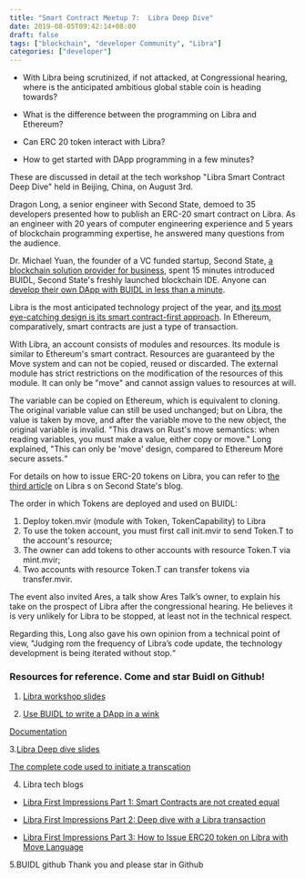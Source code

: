 ```yaml
---
title: "Smart Contract Meetup 7:  Libra Deep Dive"
date: 2019-08-05T09:42:14+08:00
draft: false
tags: ["blockchain", "developer Community", "Libra"]
categories: ["developer"]
---
```




* With Libra being scrutinized, if not attacked, at Congressional hearing, where is the anticipated ambitious global stable coin is heading towards?

* What is the difference between the programming on Libra and Ethereum?

* Can ERC 20 token interact with Libra?

* How to get started with DApp programming in a few minutes?

These are discussed in detail at the tech workshop "Libra Smart Contract Deep Dive" held in Beijing, China, on August 3rd.

Dragon Long, a senior engineer with Second State, demoed to 35 developers presented how to publish an ERC-20 smart contract on Libra. As an engineer with 20 years of computer engineering experience and 5 years of blockchain programming expertise, he answered many questions from the audience.

Dr. Michael Yuan, the founder of a VC funded startup, Second State, [a blockchain solution provider for business](wwww.secondstate.io), spent 15 minutes introduced BUIDL, Second State's freshly launched blockchain IDE. Anyone can [develop their own DApp with BUIDL in less than a minute](https://buidl.secondstate.io/).

Libra is the most anticipated technology project of the year, and [its most eye-catching design is its smart contract-first approach](https://blog.secondstate.io/post/20190619-libra-first-impressions/). In Ethereum, comparatively, smart contracts are just a type of transaction.

With Libra, an account consists of modules and resources. Its module is similar to Ethereum's smart contract. Resources are guaranteed by the Move system and can not be copied, reused or discarded. The external module has strict restrictions on the modification of the resources of this module. It can only be "move" and cannot assign values to resources at will.

The variable can be copied on Ethereum, which is equivalent to cloning. The original variable value can still be used unchanged; but on Libra, the value is taken by move, and after the variable move to the new object, the original variable is invalid. "This draws on Rust's move semantics: when reading variables, you must make a value, either copy or move." Long explained, "This can only be 'move' design, compared to Ethereum More secure assets.“

For details on how to issue ERC-20 tokens on Libra, you can refer to [the third article](https://blog.secondstate.io/post/20190719-how-to-issue-erc20-token-on-libra-with-move-language/) on Libra s on Second State's blog.

The order in which Tokens are deployed and used on BUIDL:

1. Deploy token.mvir (module with Token, TokenCapability) to Libra
2. To use the token account, you must first call init.mvir to send Token.T to the account's resource;
3. The owner can add tokens to other accounts with resource Token.T via mint.mvir;
4. Two accounts with resource Token.T can transfer tokens via transfer.mvir.

The event also invited Ares, a talk show Ares Talk’s owner, to explain his take on the prospect of Libra after the congressional hearing. He believes it is very unlikely for Libra to be stopped, at least not in the technical respect.

Regarding this, Long also gave his own opinion from a technical point of view, "Judging rom the frequency of Libra’s code update, the technology development is being iterated without stop.“


### Resources for reference. Come and star Buidl on Github!

1. [Libra workshop slides](https://github.com/CyberMiles/education/blob/master/meetups/beijing/6-libra/Libra%20AresTalk.pdf)

2. [Use BUIDL to write a DApp in a wink](https://buidl.secondstate.io/)

[Documentation](https://docs.secondstate.io/buidl-developer-tool/getting-started)

3.[Libra Deep dive slides](https://github.com/CyberMiles/education/blob/master/meetups/beijing/6-libra/Libra-dragon.pdf)

[The complete code used to initiate a transcation](https://github.com/second-state/libra-research/tree/master/examples/ERC20Token)

4. Libra tech blogs

* [Libra First Impressions Part 1: Smart Contracts are not created equal](https://blog.secondstate.io/post/20190619-libra-first-impressions/)

* [Libra First Impressions Part 2: Deep dive with a Libra transaction](https://blog.secondstate.io/post/20190701-libra-first-impressions/)

* [Libra First Impressions Part 3: How to Issue ERC20 token on Libra with Move Language](https://blog.secondstate.io/post/20190719-how-to-issue-erc20-token-on-libra-with-move-language/)

5.BUIDL github Thank you and please star in Github
[](https://github.com/second-state/buidl)
